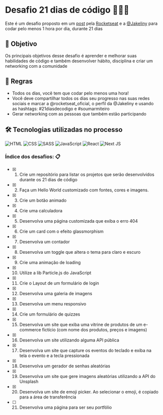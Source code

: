 # Desafio 21 dias de código 💪🏾🚀

Este é um desafio proposto em um [post](https://www.instagram.com/p/ChTBg1BpLGU/) pela [Rocketseat](https://www.rocketseat.com.br/) e a [@Jakeliny](https://jakeliny.com.br/) para codar pelo menos 1 hora por dia, durante 21 dias

## 🎯 Objetivo

Os principais objetivos desse desafio é aprender e melhorar suas habilidades de código e também desenvolver hábito, disciplina e criar um networking com a comunidade

## 🧾 Regras

- Todos os dias, você tem que codar pelo menos uma hora!
- Você deve compartilhar todos os dias seu progresso nas suas redes sociais e marcar a @rocketseat_oficial, o perfil da @Jakeliny e usando as hashtags: #21diasdecodigo e  #soumarmiteiro
- Gerar networking com as pessoas que também estão participando

## 🛠️ Tecnologias utilizadas no processo

 ![HTML](https://img.shields.io/badge/HTML5-E34F26?style=for-the-badge&logo=html5&logoColor=white) ![CSS](https://img.shields.io/badge/CSS3-1572B6?style=for-the-badge&logo=css3&logoColor=white) ![SASS](https://img.shields.io/badge/Sass-CC6699?style=for-the-badge&logo=sass&logoColor=white) ![JavaScript](https://img.shields.io/badge/JavaScript-323330?style=for-the-badge&logo=javascript&logoColor=F7DF1E) ![React](https://img.shields.io/badge/React-20232A?style=for-the-badge&logo=react&logoColor=61DAFB) ![Next JS](https://img.shields.io/badge/next.js-000000?style=for-the-badge&logo=nextdotjs&logoColor=white)

### Índice dos desafios: 📋

- [x] 1. Crie um repositório para listar os projetos que serão desenvolvidos durante os 21 dias de código
- [x] 2. Faça um Hello World customizado com fontes, cores e imagens.
- [x] 3. Crie um botão animado
- [x] 4. Crie uma calculadora
- [x] 5. Desenvolva uma página customizada que exiba o erro 404
- [x] 6. Crie um card com o efeito glassmorphism
- [x] 7. Desenvolva um contador
- [x] 8. Desenvolva um toggle que altera o tema para claro e escuro
- [x] 9. Crie uma animação de loading
- [x] 10. Utilize a lib Particle.js do JavaScript
- [x] 11. Crie o Layout de um formulário de login
- [x] 12. Desenvolva uma galeria de imagens
- [x] 13. Desenvolva um menu responsivo
- [x] 14. Crie um formulário de quizzes
- [x] 15. Desenvolva um site que exiba uma vitrine de produtos de um e-commerce fictício (com nome dos produtos, preços e imagens)
- [x] 16. Desenvolva um site utilizando alguma API pública
- [x] 17. Desenvolva um site que capture os eventos do teclado e exiba na tela o evento e a tecla pressionada
- [x] 18. Desenvolva um gerador de senhas aleatórias
- [x] 19. Desenvolva um site que gere imagens aleatórias utilizando a API do Unsplash
- [x] 20. Desenvolva um site de emoji picker. Ao selecionar o emoji, é copiado para a área de transferência
- [ ] 21. Desenvolva uma página para ser seu portfólio
